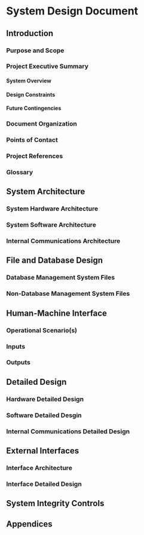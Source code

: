 # System Design Document
## Introduction
### Purpose and Scope
### Project Executive Summary
#### System Overview
#### Design Constraints
#### Future Contingencies
### Document Organization
### Points of Contact
### Project References
### Glossary
## System Architecture
### System Hardware Architecture
### System Software Architecture
### Internal Communications Architecture
## File and Database Design
### Database Management System Files
### Non-Database Management System Files
## Human-Machine Interface
### Operational Scenario(s)
### Inputs
### Outputs
## Detailed Design
### Hardware Detailed Design
### Software Detailed Desgin
### Internal Communications Detailed Design
## External Interfaces
### Interface Architecture
### Interface Detailed Design
## System Integrity Controls
## Appendices
